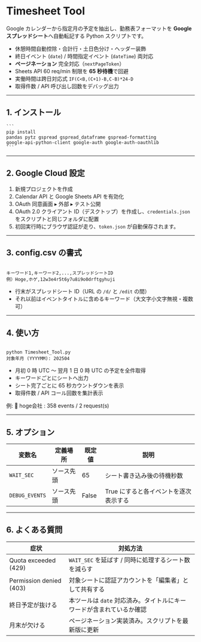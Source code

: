 # Timesheet Tool

Google カレンダーから指定月の予定を抽出し、勤務表フォーマットを **Google スプレッドシート**へ自動転記する Python スクリプトです。

- 休憩時間自動控除・合計行・土日色分け・ヘッダー装飾  
- 終日イベント (`date`) / 時間指定イベント (`dateTime`) 両対応  
- **ページネーション** 完全対応（`nextPageToken`）  
- Sheets API 60 req/min 制限を **65 秒待機**で回避  
- 実働時間は跨日対応式 `IF(C<B,(C+1)-B,C-B)*24-D`  
- 取得件数 / API 呼び出し回数をデバッグ出力

---

## 1. インストール

<pre><code>```
pip install
pandas pytz gspread gspread_dataframe gspread-formatting
google-api-python-client google-auth google-auth-oauthlib
```</code></pre>

---

## 2. Google Cloud 設定

1. 新規プロジェクトを作成  
2. Calendar API と Google Sheets API を有効化  
3. OAuth 同意画面 ▸ 外部 ▸ テスト公開  
4. OAuth 2.0 クライアント ID（デスクトップ）を作成し、`credentials.json` をスクリプトと同じフォルダに配置  
5. 初回実行時にブラウザ認証が走り、`token.json` が自動保存されます。

---

## 3. config.csv の書式

<pre><code>
キーワード1,キーワード2,...,スプレッドシートID 
例）Hoge,ホゲ,12w3e4r5t6y7u8i9o0drftgyhuji
</code></pre>

- 行末がスプレッドシート ID（URL の `/d/` と `/edit` の間）  
- それ以前はイベントタイトルに含めるキーワード（大文字小文字無視・複数可）

---

## 4. 使い方

<pre><code>
python Timesheet_Tool.py
対象年月 (YYYYMM): 202504
</code></pre>

- 月初 0 時 UTC 〜 翌月 1 日 0 時 UTC の予定を全件取得  
- キーワードごとにシートへ出力  
- シート完了ごとに 65 秒カウントダウンを表示  
- 取得件数 / API コール回数を集計表示  

例:
📆 hoge会社 : 358 events / 2 request(s) 

---

## 5. オプション

| 変数名         | 定義場所   | 既定値 | 説明                                        |
|----------------|------------|--------|---------------------------------------------|
| `WAIT_SEC`     | ソース先頭 | 65     | シート書き込み後の待機秒数                  |
| `DEBUG_EVENTS` | ソース先頭 | False  | True にすると各イベントを逐次表示する       |

---

## 6. よくある質問

| 症状                       | 対処方法                                                         |
|----------------------------|------------------------------------------------------------------|
| Quota exceeded (429)       | `WAIT_SEC` を延ばす / 同時に処理するシート数を減らす              |
| Permission denied (403)    | 対象シートに認証アカウントを「編集者」として共有する             |
| 終日予定が抜ける           | 本ツールは `date` 対応済み。タイトルにキーワードが含まれているか確認 |
| 月末が欠ける               | ページネーション実装済み。スクリプトを最新版に更新               |
